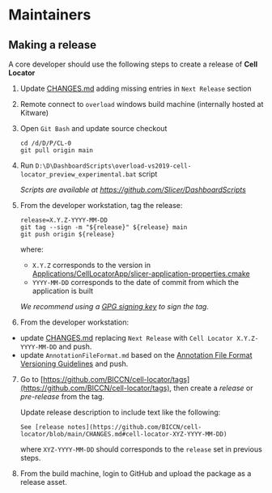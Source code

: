 # Maintainers

## Making a release

A core developer should use the following steps to create a release of **Cell Locator**

1. Update [CHANGES.md][changes] adding missing entries in `Next Release` section

2. Remote connect to `overload` windows build machine (internally hosted at Kitware)

3. Open `Git Bash` and update source checkout

    ```
    cd /d/D/P/CL-0
    git pull origin main
    ```

4. Run `D:\D\DashboardScripts\overload-vs2019-cell-locator_preview_experimental.bat` script

    _Scripts are available at https://github.com/Slicer/DashboardScripts_

5. From the developer workstation, tag the release:

    ```
    release=X.Y.Z-YYYY-MM-DD
    git tag --sign -m "${release}" ${release} main
    git push origin ${release}
    ```

    where:

    * `X.Y.Z` corresponds to the version in [Applications/CellLocatorApp/slicer-application-properties.cmake](https://github.com/BICCN/cell-locator/blob/main/Applications/CellLocatorApp/slicer-application-properties.cmake)
    * `YYYY-MM-DD` corresponds to the date of commit from which the application is built

    _We recommend using a [GPG signing key](https://help.github.com/articles/generating-a-new-gpg-key/) to sign the tag._

6. From the developer workstation:

  * update [CHANGES.md][changes] replacing `Next Release` with `Cell Locator X.Y.Z-YYYY-MM-DD` and push.
  * update `AnnotationFileFormat.md` based on the [Annotation File Format Versioning Guidelines][annotation-file-format-versioning-guidelines] and push.

7. Go to [https://github.com/BICCN/cell-locator/tags](https://github.com/BICCN/cell-locator/tags), then create a _release_ or _pre-release_ from the tag.

   Update release description to include text like the following:

   ```
   See [release notes](https://github.com/BICCN/cell-locator/blob/main/CHANGES.md#cell-locator-XYZ-YYYY-MM-DD)
   ```

   where `XYZ-YYYY-MM-DD` should corresponds to the `release` set in previous steps.

8. From the build machine, login to GitHub and upload the package as a release asset.

[changes]: https://github.com/BICCN/cell-locator/blob/main/CHANGES.md
[annotation-file-format-versioning-guidelines]: https://github.com/BICCN/cell-locator/blob/main/Documentation/developer-guide/annotation-file-format.md#versioning-guidelines
